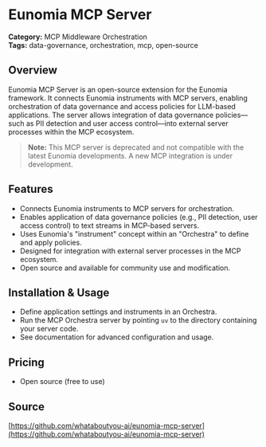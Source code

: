 # Eunomia MCP Server

**Category:** MCP Middleware Orchestration  
**Tags:** data-governance, orchestration, mcp, open-source

## Overview
Eunomia MCP Server is an open-source extension for the Eunomia framework. It connects Eunomia instruments with MCP servers, enabling orchestration of data governance and access policies for LLM-based applications. The server allows integration of data governance policies—such as PII detection and user access control—into external server processes within the MCP ecosystem.

> **Note:** This MCP server is deprecated and not compatible with the latest Eunomia developments. A new MCP integration is under development.

## Features
- Connects Eunomia instruments to MCP servers for orchestration.
- Enables application of data governance policies (e.g., PII detection, user access control) to text streams in MCP-based servers.
- Uses Eunomia's "instrument" concept within an "Orchestra" to define and apply policies.
- Designed for integration with external server processes in the MCP ecosystem.
- Open source and available for community use and modification.

## Installation & Usage
- Define application settings and instruments in an Orchestra.
- Run the MCP Orchestra server by pointing `uv` to the directory containing your server code.
- See documentation for advanced configuration and usage.

## Pricing
- Open source (free to use)

## Source
[https://github.com/whataboutyou-ai/eunomia-mcp-server](https://github.com/whataboutyou-ai/eunomia-mcp-server)
